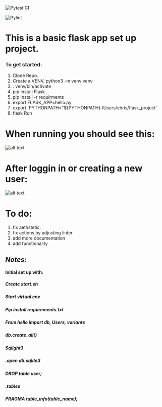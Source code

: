 ![Pytest CI](https://github.com/cjvillar/flask_template/actions/workflows/ci_tests.yml/badge.svg)

![Pylint](https://github.com/cjvillar/flask_template/actions/workflows/pylint.yml/badge.svg)

# This is a basic flask app set up project.
### To get started:
1. Clone Repo.
2. Create a VENV, python3 -m venv venv
3. . venv/bin/activate
4. pip install Flask
5. pip install -r requirments
6. export FLASK_APP=hello.py
7. export 'PYTHONPATH="${PYTHONPATH}:/Users/chris/flask_project'
8. flask Run

# When running you should see this:
![alt text](https://github.com/cjvillar/flask_template/blob/master/images/log_in.png "Log In Page")

# After loggin in or creating a new user:
![alt text](https://github.com/cjvillar/flask_template/blob/master/images/RSID_PAGE.png "rsID page")


# To do:
1. fix aethstetic. 
2. fix actions by adjusting linter 
4. add more documentation
5. add functionality


## *Notes*:
#### Initial set up with:
##### Create start.sh
##### Start virtual env
##### Pip install requirements.txt
##### From hello import db, Users, variants
##### db.create_all()
##### Sqlight3
##### .open db.sqlite3
##### DROP table user;
##### .tables
##### PRAGMA table_info(table_name);



